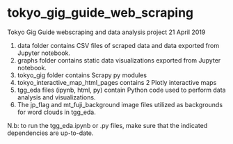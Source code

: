 # tokyo_gig_guide_web_scraping
Tokyo Gig Guide webscraping and data analysis project 
21 April 2019 

1) data folder contains CSV files of scraped data and data exported from Jupyter notebook. 
2) graphs folder contains static data visualizations exported from Jupyter notebook.
3) tokyo_gig folder contains Scrapy py modules 
4) tokyo_interactive_map_html_pages contains 2 Plotly interactive maps
5) tgg_eda files (ipynb, html, py) contain Python code used to perform data analysis and visualizations. 
6) The jp_flag and mt_fuji_background image files utilized as backgrounds for word clouds in tgg_eda. 

N.b: to run the tgg_eda.ipynb or .py files, make sure that the indicated dependencies are up-to-date. 


